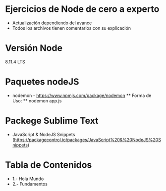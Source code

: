 # Ejercicios de Node de cero a experto
- Actualización dependiendo del avance
- Todos los archivos tienen comentarios con su explicación

# Versión Node
8.11.4 LTS

# Paquetes nodeJS
- nodemon - https://www.npmjs.com/package/nodemon
** Forma de Uso: ** nodemon app.js

# Packege Sublime Text
- JavaScript & NodeJS Snippets (https://packagecontrol.io/packages/JavaScript%20&%20NodeJS%20Snippets)

# Tabla de Contenidos
- 1.- Hola Mundo
- 2.- Fundamentos
